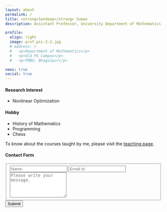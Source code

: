 ```yaml
---
layout: about
permalink: /
title: <strong>Sandeep</strong> Suman
description: Assistant Professor, University Department of Mathematics, TMBU, Bhagalpur.

profile:
  align: right
  image: prof_pic-2-2.jpg
  # address: >
  #   <p>Department of Mathematics</p>
  #   <p>Old PG Campus</p>
  #   <p>TMBU, Bhagalpur</p>

news: true
social: true
---
```



#### Research Interest

- Nonlinear Optimization

#### Hobby

- History of Mathematics
- Programming
- Chess

To know about the courses taught by me, please visit the [teaching page](/teaching/).

#### Contact Form

<form id="fs-frm" name="simple-contact-form" accept-charset="utf-8" action="https://formspree.io/f/xleaozyd" method="post">
  <fieldset id="fs-frm-inputs">
    <input type="text" name="name" id="full-name" placeholder="Name" required="">
    <input type="email" name="_replyto" id="email-address" placeholder="Email Id" required="">
    <textarea rows="5" name="message" id="message" placeholder="Please write your message." required=""></textarea>
    <input type="hidden" name="_subject" id="email-subject" value="Contact Form Submission">
  </fieldset>
  <input type="submit" value="Submit">
</form>
